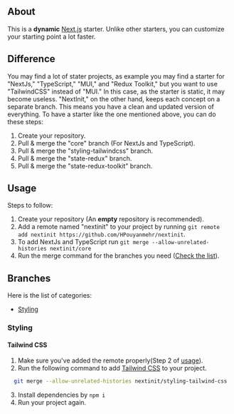 ## About

This is a **dynamic** [Next.js](https://nextjs.org/) starter. Unlike other starters, you can customize your starting point a lot faster.

## Difference

You may find a lot of stater projects, as example you may find a starter for "NextJs," "TypeScript," "MUI," and "Redux Toolkit," but you want to use "TailwindCSS" instead of "MUI." In this case, as the starter is static, it may become useless. "NextInit," on the other hand, keeps each concept on a separate branch. This means you have a clean and updated version of everything. To have a starter like the one mentioned above, you can do these steps:

1. Create your repository.
2. Pull & merge the "core" branch (For NextJs and TypeScript).
3. Pull & merge the "styling-tailwindcss" branch.
4. Pull & merge the "state-redux" branch.
5. Pull & merge the "state-redux-toolkit" branch.

## Usage

Steps to follow:

1. Create your repository (An **empty** repository is recommended).
2. Add a remote named "nextinit" to your project by running `git remote add nextinit https://github.com/HPouyanmehr/nextinit`.
3. To add NextJs and TypeScript run `git merge --allow-unrelated-histories nextinit/core`
4. Run the merge command for the branches you need ([Check the list](#branches)).

## Branches

Here is the list of categories:

- [Styling](#styling)

### Styling

#### Tailwind CSS

1. Make sure you've added the remote properly(Step 2 of [usage](#usage)).
2. Run the following command to add [Tailwind CSS](https://tailwindcss.com/) to your project.

```bash
  git merge --allow-unrelated-histories nextinit/styling-tailwind-css
```

3. Install dependencies by `npm i`
4. Run your project again.
